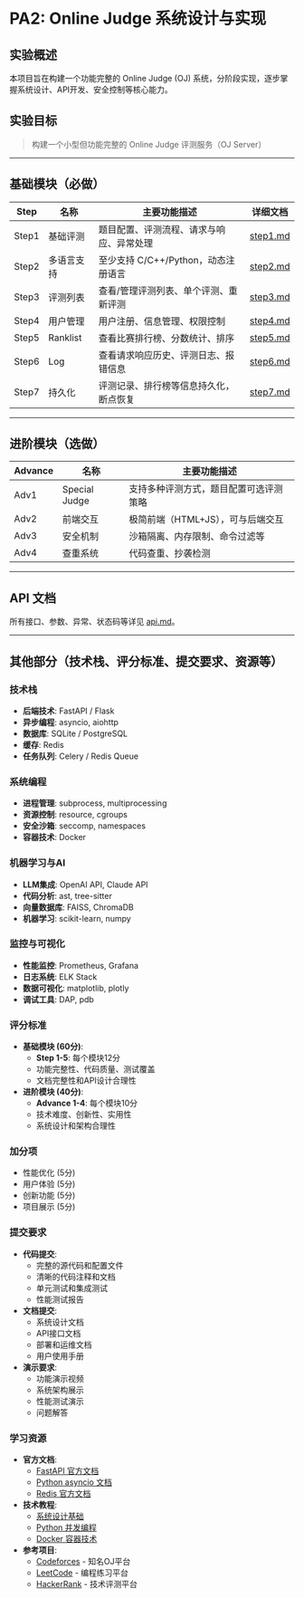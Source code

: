 # PA2: Online Judge 系统设计与实现

## 实验概述

本项目旨在构建一个功能完整的 Online Judge (OJ) 系统，分阶段实现，逐步掌握系统设计、API开发、安全控制等核心能力。

## 实验目标

> 构建一个小型但功能完整的 Online Judge 评测服务（OJ Server）

---

## 基础模块（必做）

| Step  | 名称         | 主要功能描述                                   | 详细文档 |
|-------|--------------|-----------------------------------------------|----------|
| Step1 | 基础评测     | 题目配置、评测流程、请求与响应、异常处理       | [step1.md](project/step1.md) |
| Step2 | 多语言支持   | 至少支持 C/C++/Python，动态注册语言           | [step2.md](project/step2.md) |
| Step3 | 评测列表     | 查看/管理评测列表、单个评测、重新评测         | [step3.md](project/step3.md) |
| Step4 | 用户管理     | 用户注册、信息管理、权限控制                   | [step4.md](project/step4.md) |
| Step5 | Ranklist     | 查看比赛排行榜、分数统计、排序                | [step5.md](project/step5.md) |
| Step6 | Log          | 查看请求响应历史、评测日志、报错信息           | [step6.md](project/step6.md) |
| Step7 | 持久化       | 评测记录、排行榜等信息持久化，断点恢复         | [step7.md](project/step7.md) |

---

## 进阶模块（选做）

| Advance | 名称         | 主要功能描述                                   |
|---------|--------------|-----------------------------------------------|
| Adv1    | Special Judge| 支持多种评测方式，题目配置可选评测策略         |
| Adv2    | 前端交互     | 极简前端（HTML+JS），可与后端交互             |
| Adv3    | 安全机制     | 沙箱隔离、内存限制、命令过滤等                 |
| Adv4    | 查重系统     | 代码查重、抄袭检测                             |

---

## API 文档

所有接口、参数、异常、状态码等详见 [api.md](api.md)。

---

## 其他部分（技术栈、评分标准、提交要求、资源等）

### 技术栈
- **后端技术**: FastAPI / Flask
- **异步编程**: asyncio, aiohttp
- **数据库**: SQLite / PostgreSQL
- **缓存**: Redis
- **任务队列**: Celery / Redis Queue

### 系统编程
- **进程管理**: subprocess, multiprocessing
- **资源控制**: resource, cgroups
- **安全沙箱**: seccomp, namespaces
- **容器技术**: Docker

### 机器学习与AI
- **LLM集成**: OpenAI API, Claude API
- **代码分析**: ast, tree-sitter
- **向量数据库**: FAISS, ChromaDB
- **机器学习**: scikit-learn, numpy

### 监控与可视化
- **性能监控**: Prometheus, Grafana
- **日志系统**: ELK Stack
- **数据可视化**: matplotlib, plotly
- **调试工具**: DAP, pdb

### 评分标准
- **基础模块 (60分)**:
  - **Step 1-5**: 每个模块12分
  - 功能完整性、代码质量、测试覆盖
  - 文档完整性和API设计合理性
- **进阶模块 (40分)**:
  - **Advance 1-4**: 每个模块10分
  - 技术难度、创新性、实用性
  - 系统设计和架构合理性

### 加分项
- 性能优化 (5分)
- 用户体验 (5分)
- 创新功能 (5分)
- 项目展示 (5分)

### 提交要求
- **代码提交**:
  - 完整的源代码和配置文件
  - 清晰的代码注释和文档
  - 单元测试和集成测试
  - 性能测试报告
- **文档提交**:
  - 系统设计文档
  - API接口文档
  - 部署和运维文档
  - 用户使用手册
- **演示要求**:
  - 功能演示视频
  - 系统架构展示
  - 性能测试演示
  - 问题解答

### 学习资源
- **官方文档**:
  - [FastAPI 官方文档](https://fastapi.tiangolo.com/)
  - [Python asyncio 文档](https://docs.python.org/3/library/asyncio.html)
  - [Redis 官方文档](https://redis.io/documentation)
- **技术教程**:
  - [系统设计基础](https://github.com/donnemartin/system-design-primer)
  - [Python 并发编程](https://docs.python.org/3/library/concurrent.futures.html)
  - [Docker 容器技术](https://docs.docker.com/)
- **参考项目**:
  - [Codeforces](https://codeforces.com/) - 知名OJ平台
  - [LeetCode](https://leetcode.com/) - 编程练习平台
  - [HackerRank](https://www.hackerrank.com/) - 技术评测平台